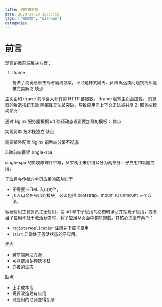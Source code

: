 ```yaml
---
title: 初嘗微前端
date: 2020-12-28 16:35:59
tags: ["微前端", "qiankun"]
categories:
---
```


# 前言

现有的微前端解决方案：

1. iframe

   提供了浏览器原生的硬隔离方案，不论是样式隔离、js 隔离这类问题统统都能被完美解决
   缺点

主页面和 iframe 共享最大允许的 HTTP 链接数。
iframe 阻塞主页面加载。
浏览器的后退按钮无效
隔离性无法被突破，导致应用间上下文无法被共享 2. 服务端模板组合

通过 Nginx 服务器根据 url 路径动态设置要加载的模板：
优点

实现简单
技术栈独立
缺点

需要额外配置 Nginx
前后端分离不彻底

3.微前端框架 single-spa

single-spa 的实现原理并不难，从架构上来讲可以分为两部分：子应用和容器应用。

子应用与传统的单页应用的区别在于

- 不需要 HTML 入口文件，
- js 入口文件导出的模块，必须包括 bootstrap、mount 和 unmount 三个方法。

容器应用主要负责注册应用，当 url 命中子应用的路由时激活并挂载子应用，或者当子应用不处于激活状态时，将子应用从页面中移除卸载。其核心方法有两个：

- `registerApplication` 注册并下载子应用
- `start` 启动处于激活状态的子应用。

优点

- 纯前端解决方案
- 可以使用多种技术栈
- 完善的生态

缺点

- 上手成本高
- 需要改造现有应用
- 跨应用的联调变得复杂

